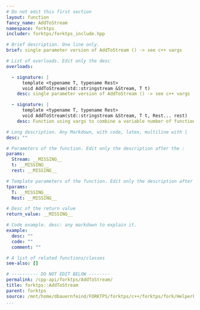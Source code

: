 ```yaml
---
# Do not edit this first section
layout: function
fancy_name: AddToStream
namespace: forktps
includer: forktps/forktps_include.hpp

# Brief description. One line only.
brief: single parameter version of AddToStream () -> see c++ vargs

# List of overloads. Edit only the desc
overloads:

  - signature: |
      template <typename T, typename Rest>
      void AddToStream(std::stringstream &Stream, T t)
    desc: single parameter version of AddToStream () -> see c++ vargs

  - signature: |
      template <typename T, typename Rest>
      void AddToStream(std::stringstream &Stream, T t, Rest... rest)
    desc: Function using vargs to combine a variable number of function arguments into

# Long description. Any Markdown, with code, latex, multiline with |
desc: ""

# Parameters of the function. Edit only the description after the :
params:
  Stream: __MISSING__
  t: __MISSING__
  rest: __MISSING__

# Template parameters of the function. Edit only the description after the :
tparams:
  T: __MISSING__
  Rest: __MISSING__

# Desc of the return value
return_value: __MISSING__

# Code example. desc: any markdown to explain it.
example:
  desc: ""
  code: ""
  comment: ""

# A list of related functions/classes
see-also: []

# ---------- DO NOT EDIT BELOW --------
permalink: /cpp-api/forktps/AddToStream/
title: forktps::AddToStream
parent: forktps
source: /mnt/home/dbauernfeind/FORKTPS/forktps/c++/forktps/fork/HelperFunctions.hpp
...
```


